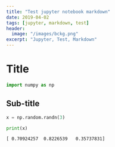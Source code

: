 ```yaml
---
title: "Test jupyter notebook markdown"
date: 2019-04-02
tags: [jupyter, markdown, test]
header:
  image: "/images/bckg.png"
excerpt: "Jupyter, Test, Markdown"
---
```



# Title


```python
import numpy as np
```

## Sub-title


```python
x = np.random.randn(3)
```


```python
print(x)
```

    [ 0.70924257  0.8226539   0.35737831]
